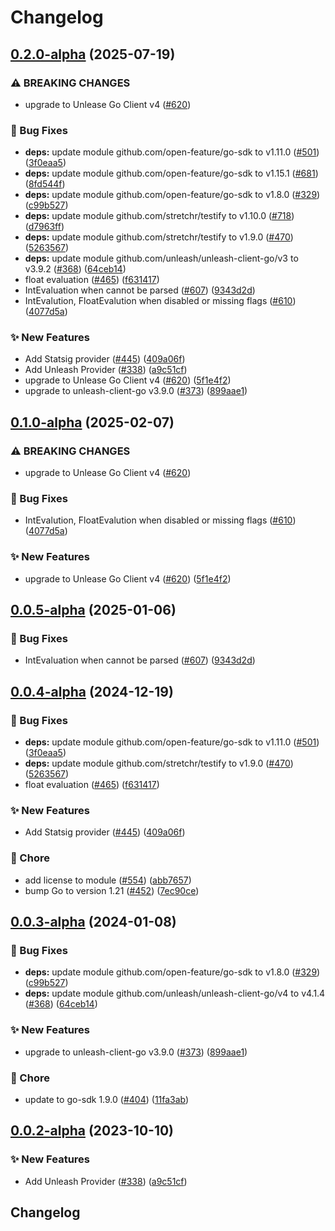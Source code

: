 # Changelog

## [0.2.0-alpha](https://github.com/gdegiorgio/go-sdk-contrib/compare/providers/unleash-v0.1.0-alpha...providers/unleash/v0.2.0-alpha) (2025-07-19)


### ⚠ BREAKING CHANGES

* upgrade to Unlease Go Client v4 ([#620](https://github.com/gdegiorgio/go-sdk-contrib/issues/620))

### 🐛 Bug Fixes

* **deps:** update module github.com/open-feature/go-sdk to v1.11.0 ([#501](https://github.com/gdegiorgio/go-sdk-contrib/issues/501)) ([3f0eaa5](https://github.com/gdegiorgio/go-sdk-contrib/commit/3f0eaa575500baa663dc24dbfc6cf8214565471f))
* **deps:** update module github.com/open-feature/go-sdk to v1.15.1 ([#681](https://github.com/gdegiorgio/go-sdk-contrib/issues/681)) ([8fd544f](https://github.com/gdegiorgio/go-sdk-contrib/commit/8fd544ff81fd25eed655a214aa1ae1906a436f0d))
* **deps:** update module github.com/open-feature/go-sdk to v1.8.0 ([#329](https://github.com/gdegiorgio/go-sdk-contrib/issues/329)) ([c99b527](https://github.com/gdegiorgio/go-sdk-contrib/commit/c99b52728bad9dce52bfb78a08ae5f4eea83a397))
* **deps:** update module github.com/stretchr/testify to v1.10.0 ([#718](https://github.com/gdegiorgio/go-sdk-contrib/issues/718)) ([d7963ff](https://github.com/gdegiorgio/go-sdk-contrib/commit/d7963ff4f0a9bd25968efca31b92fdfd886a9e92))
* **deps:** update module github.com/stretchr/testify to v1.9.0 ([#470](https://github.com/gdegiorgio/go-sdk-contrib/issues/470)) ([5263567](https://github.com/gdegiorgio/go-sdk-contrib/commit/52635679b633e01e23196885a4a98d3cecbc8822))
* **deps:** update module github.com/unleash/unleash-client-go/v3 to v3.9.2 ([#368](https://github.com/gdegiorgio/go-sdk-contrib/issues/368)) ([64ceb14](https://github.com/gdegiorgio/go-sdk-contrib/commit/64ceb14a50ebe065106b83dde50269dce3ce4d25))
* float evaluation ([#465](https://github.com/gdegiorgio/go-sdk-contrib/issues/465)) ([f631417](https://github.com/gdegiorgio/go-sdk-contrib/commit/f631417d3b545c075253d7b83ccd20366bcdd833))
* IntEvaluation when cannot be parsed ([#607](https://github.com/gdegiorgio/go-sdk-contrib/issues/607)) ([9343d2d](https://github.com/gdegiorgio/go-sdk-contrib/commit/9343d2d60b6c70ac4d9cb9e8d0d84928bad2ad5a))
* IntEvalution, FloatEvalution when disabled or missing flags ([#610](https://github.com/gdegiorgio/go-sdk-contrib/issues/610)) ([4077d5a](https://github.com/gdegiorgio/go-sdk-contrib/commit/4077d5aa048ab0978747dbf0b47a563090ba58a0))


### ✨ New Features

* Add Statsig provider ([#445](https://github.com/gdegiorgio/go-sdk-contrib/issues/445)) ([409a06f](https://github.com/gdegiorgio/go-sdk-contrib/commit/409a06fcf0157469495cf759692f333ae9d808f6))
* Add Unleash Provider ([#338](https://github.com/gdegiorgio/go-sdk-contrib/issues/338)) ([a9c51cf](https://github.com/gdegiorgio/go-sdk-contrib/commit/a9c51cf55bb1051a81cf448ffc735dfd70700a84))
* upgrade to Unlease Go Client v4 ([#620](https://github.com/gdegiorgio/go-sdk-contrib/issues/620)) ([5f1e4f2](https://github.com/gdegiorgio/go-sdk-contrib/commit/5f1e4f242de6b281a5f11bc75fd9bb8f6949cec6))
* upgrade to unleash-client-go v3.9.0 ([#373](https://github.com/gdegiorgio/go-sdk-contrib/issues/373)) ([899aae1](https://github.com/gdegiorgio/go-sdk-contrib/commit/899aae1f4f13446225333579e9024cd3c1a93a42))

## [0.1.0-alpha](https://github.com/open-feature/go-sdk-contrib/compare/providers/unleash/v0.0.5-alpha...providers/unleash/v0.1.0-alpha) (2025-02-07)


### ⚠ BREAKING CHANGES

* upgrade to Unlease Go Client v4 ([#620](https://github.com/open-feature/go-sdk-contrib/issues/620))

### 🐛 Bug Fixes

* IntEvalution, FloatEvalution when disabled or missing flags ([#610](https://github.com/open-feature/go-sdk-contrib/issues/610)) ([4077d5a](https://github.com/open-feature/go-sdk-contrib/commit/4077d5aa048ab0978747dbf0b47a563090ba58a0))


### ✨ New Features

* upgrade to Unlease Go Client v4 ([#620](https://github.com/open-feature/go-sdk-contrib/issues/620)) ([5f1e4f2](https://github.com/open-feature/go-sdk-contrib/commit/5f1e4f242de6b281a5f11bc75fd9bb8f6949cec6))

## [0.0.5-alpha](https://github.com/open-feature/go-sdk-contrib/compare/providers/unleash/v0.0.4-alpha...providers/unleash/v0.0.5-alpha) (2025-01-06)


### 🐛 Bug Fixes

* IntEvaluation when cannot be parsed ([#607](https://github.com/open-feature/go-sdk-contrib/issues/607)) ([9343d2d](https://github.com/open-feature/go-sdk-contrib/commit/9343d2d60b6c70ac4d9cb9e8d0d84928bad2ad5a))

## [0.0.4-alpha](https://github.com/open-feature/go-sdk-contrib/compare/providers/unleash/v0.0.3-alpha...providers/unleash/v0.0.4-alpha) (2024-12-19)


### 🐛 Bug Fixes

* **deps:** update module github.com/open-feature/go-sdk to v1.11.0 ([#501](https://github.com/open-feature/go-sdk-contrib/issues/501)) ([3f0eaa5](https://github.com/open-feature/go-sdk-contrib/commit/3f0eaa575500baa663dc24dbfc6cf8214565471f))
* **deps:** update module github.com/stretchr/testify to v1.9.0 ([#470](https://github.com/open-feature/go-sdk-contrib/issues/470)) ([5263567](https://github.com/open-feature/go-sdk-contrib/commit/52635679b633e01e23196885a4a98d3cecbc8822))
* float evaluation ([#465](https://github.com/open-feature/go-sdk-contrib/issues/465)) ([f631417](https://github.com/open-feature/go-sdk-contrib/commit/f631417d3b545c075253d7b83ccd20366bcdd833))


### ✨ New Features

* Add Statsig provider ([#445](https://github.com/open-feature/go-sdk-contrib/issues/445)) ([409a06f](https://github.com/open-feature/go-sdk-contrib/commit/409a06fcf0157469495cf759692f333ae9d808f6))


### 🧹 Chore

* add license to module ([#554](https://github.com/open-feature/go-sdk-contrib/issues/554)) ([abb7657](https://github.com/open-feature/go-sdk-contrib/commit/abb76571c373582f36837587400104eb754c01b9))
* bump Go to version 1.21 ([#452](https://github.com/open-feature/go-sdk-contrib/issues/452)) ([7ec90ce](https://github.com/open-feature/go-sdk-contrib/commit/7ec90ce4f9b06670187561afd9e342eed4228be1))

## [0.0.3-alpha](https://github.com/open-feature/go-sdk-contrib/compare/providers/unleash/v0.0.2-alpha...providers/unleash/v0.0.3-alpha) (2024-01-08)


### 🐛 Bug Fixes

* **deps:** update module github.com/open-feature/go-sdk to v1.8.0 ([#329](https://github.com/open-feature/go-sdk-contrib/issues/329)) ([c99b527](https://github.com/open-feature/go-sdk-contrib/commit/c99b52728bad9dce52bfb78a08ae5f4eea83a397))
* **deps:** update module github.com/unleash/unleash-client-go/v4 to v4.1.4 ([#368](https://github.com/open-feature/go-sdk-contrib/issues/368)) ([64ceb14](https://github.com/open-feature/go-sdk-contrib/commit/64ceb14a50ebe065106b83dde50269dce3ce4d25))


### ✨ New Features

* upgrade to unleash-client-go v3.9.0 ([#373](https://github.com/open-feature/go-sdk-contrib/issues/373)) ([899aae1](https://github.com/open-feature/go-sdk-contrib/commit/899aae1f4f13446225333579e9024cd3c1a93a42))


### 🧹 Chore

* update to go-sdk 1.9.0 ([#404](https://github.com/open-feature/go-sdk-contrib/issues/404)) ([11fa3ab](https://github.com/open-feature/go-sdk-contrib/commit/11fa3aba065a6dd81caca30e76efc16fb64a25e3))

## [0.0.2-alpha](https://github.com/open-feature/go-sdk-contrib/compare/providers/unleash-v0.0.1-alpha...providers/unleash/v0.0.2-alpha) (2023-10-10)


### ✨ New Features

* Add Unleash Provider ([#338](https://github.com/open-feature/go-sdk-contrib/issues/338)) ([a9c51cf](https://github.com/open-feature/go-sdk-contrib/commit/a9c51cf55bb1051a81cf448ffc735dfd70700a84))

## Changelog
